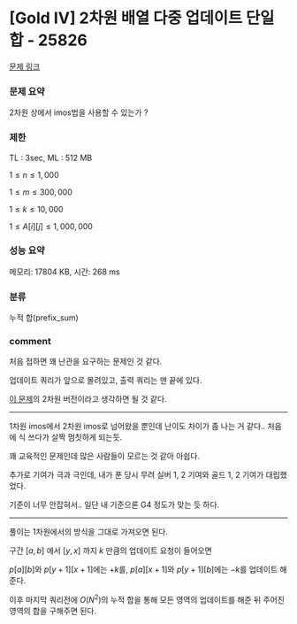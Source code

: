 # [Gold IV] 2차원 배열 다중 업데이트 단일 합 - 25826

[문제 링크](https://www.acmicpc.net/problem/25826)

### 문제 요약

<p> 2차원 상에서 imos법을 사용할 수 있는가 ? </p>

### 제한

TL : 3sec, ML : 512 MB

$1 ≤ n ≤ 1,000$

$1 ≤ m ≤ 300,000$

$1 ≤ k ≤ 10,000$

$1 ≤ A[i][j] ≤ 1,000,000$

### 성능 요약

메모리: 17804 KB, 시간: 268 ms

### 분류

누적 합(prefix_sum)

### comment

처음 접하면 꽤 난관을 요구하는 문제인 것 같다.

업데이트 쿼리가 앞으로 몰려있고, 출력 쿼리는 맨 끝에 있다.

[이 문제](https://www.acmicpc.net/problem/19951)의 2차원 버전이라고 생각하면 될 것 같다.

-----------------------------------------------------------------------------------------------------------------------------------------------------------------------

1차원 imos에서 2차원 imos로 넘어왔을 뿐인데 난이도 차이가 좀 나는 거 같다.. 처음에 식 쓰다가 살짝 멈칫하게 되는듯.

꽤 교육적인 문제인데 많은 사람들이 모르는 것 같아 아쉽다.

추가로 기여가 극과 극인데, 내가 푼 당시 무려 실버 1, 2 기여와 골드 1, 2 기여가 대립했었다.

기준이 너무 안잡혀서.. 일단 내 기준으론 G4 정도가 맞는 듯 하다.

-----------------------------------------------------------------------------------------------------------------------------------------------------------------------

풀이는 1차원에서의 방식을 그대로 가져오면 된다.

구간 $[a, b]$ 에서 $[y, x]$ 까지 $k$ 만큼의 업데이트 요청이 들어오면

$p[a][b]$와 $p[y + 1][x + 1]$에는 $+k$를, $p[a][x + 1]$와 $p[y + 1][b]$에는 $-k$를 업데이트 해준다.

이후 마지막 쿼리전에 $O(N^2)$의 누적 합을 통해 모든 영역의 업데이트를 해준 뒤 주어진 영역의 합을 구해주면 된다.
